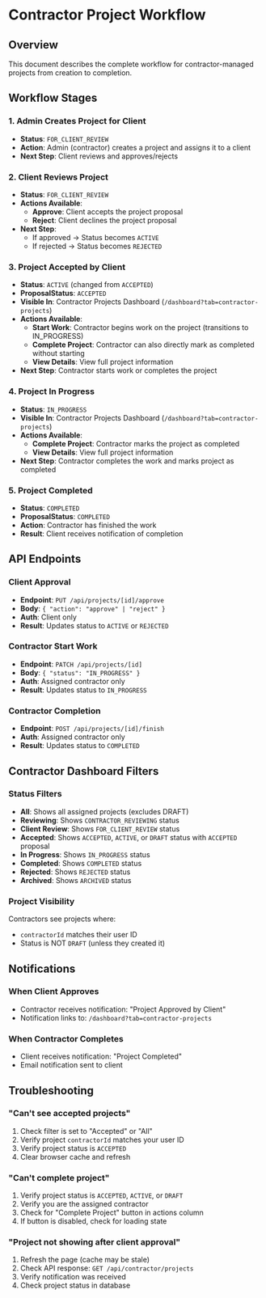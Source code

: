 # Contractor Project Workflow

## Overview
This document describes the complete workflow for contractor-managed projects from creation to completion.

## Workflow Stages

### 1. Admin Creates Project for Client
- **Status**: `FOR_CLIENT_REVIEW`
- **Action**: Admin (contractor) creates a project and assigns it to a client
- **Next Step**: Client reviews and approves/rejects

### 2. Client Reviews Project
- **Status**: `FOR_CLIENT_REVIEW`
- **Actions Available**:
  - **Approve**: Client accepts the project proposal
  - **Reject**: Client declines the project proposal
- **Next Step**: 
  - If approved → Status becomes `ACTIVE`
  - If rejected → Status becomes `REJECTED`

### 3. Project Accepted by Client
- **Status**: `ACTIVE` (changed from `ACCEPTED`)
- **ProposalStatus**: `ACCEPTED`
- **Visible In**: Contractor Projects Dashboard (`/dashboard?tab=contractor-projects`)
- **Actions Available**:
  - **Start Work**: Contractor begins work on the project (transitions to IN_PROGRESS)
  - **Complete Project**: Contractor can also directly mark as completed without starting
  - **View Details**: View full project information
- **Next Step**: Contractor starts work or completes the project

### 4. Project In Progress
- **Status**: `IN_PROGRESS`
- **Visible In**: Contractor Projects Dashboard (`/dashboard?tab=contractor-projects`)
- **Actions Available**:
  - **Complete Project**: Contractor marks the project as completed
  - **View Details**: View full project information
- **Next Step**: Contractor completes the work and marks project as completed

### 5. Project Completed
- **Status**: `COMPLETED`
- **ProposalStatus**: `COMPLETED`
- **Action**: Contractor has finished the work
- **Result**: Client receives notification of completion

## API Endpoints

### Client Approval
- **Endpoint**: `PUT /api/projects/[id]/approve`
- **Body**: `{ "action": "approve" | "reject" }`
- **Auth**: Client only
- **Result**: Updates status to `ACTIVE` or `REJECTED`

### Contractor Start Work
- **Endpoint**: `PATCH /api/projects/[id]`
- **Body**: `{ "status": "IN_PROGRESS" }`
- **Auth**: Assigned contractor only
- **Result**: Updates status to `IN_PROGRESS`

### Contractor Completion
- **Endpoint**: `POST /api/projects/[id]/finish`
- **Auth**: Assigned contractor only
- **Result**: Updates status to `COMPLETED`

## Contractor Dashboard Filters

### Status Filters
- **All**: Shows all assigned projects (excludes DRAFT)
- **Reviewing**: Shows `CONTRACTOR_REVIEWING` status
- **Client Review**: Shows `FOR_CLIENT_REVIEW` status
- **Accepted**: Shows `ACCEPTED`, `ACTIVE`, or `DRAFT` status with `ACCEPTED` proposal
- **In Progress**: Shows `IN_PROGRESS` status
- **Completed**: Shows `COMPLETED` status
- **Rejected**: Shows `REJECTED` status
- **Archived**: Shows `ARCHIVED` status

### Project Visibility
Contractors see projects where:
- `contractorId` matches their user ID
- Status is NOT `DRAFT` (unless they created it)

## Notifications

### When Client Approves
- Contractor receives notification: "Project Approved by Client"
- Notification links to: `/dashboard?tab=contractor-projects`

### When Contractor Completes
- Client receives notification: "Project Completed"
- Email notification sent to client

## Troubleshooting

### "Can't see accepted projects"
1. Check filter is set to "Accepted" or "All"
2. Verify project `contractorId` matches your user ID
3. Verify project status is `ACCEPTED`
4. Clear browser cache and refresh

### "Can't complete project"
1. Verify project status is `ACCEPTED`, `ACTIVE`, or `DRAFT`
2. Verify you are the assigned contractor
3. Check for "Complete Project" button in actions column
4. If button is disabled, check for loading state

### "Project not showing after client approval"
1. Refresh the page (cache may be stale)
2. Check API response: `GET /api/contractor/projects`
3. Verify notification was received
4. Check project status in database

